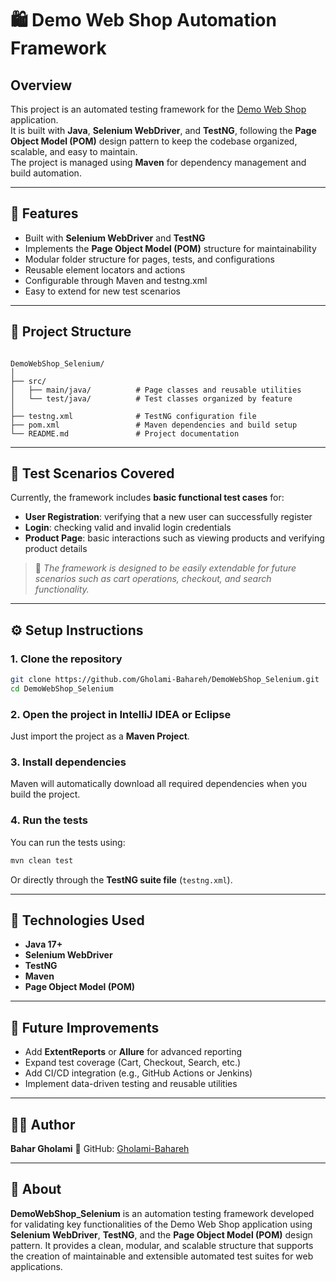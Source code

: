 
# 🛍️ Demo Web Shop Automation Framework

## Overview
This project is an automated testing framework for the [Demo Web Shop](https://demowebshop.tricentis.com/) application.  
It is built with **Java**, **Selenium WebDriver**, and **TestNG**, following the **Page Object Model (POM)** design pattern to keep the codebase organized, scalable, and easy to maintain.  
The project is managed using **Maven** for dependency management and build automation.

---

## 🧩 Features
- Built with **Selenium WebDriver** and **TestNG**
- Implements the **Page Object Model (POM)** structure for maintainability
- Modular folder structure for pages, tests, and configurations
- Reusable element locators and actions
- Configurable through Maven and testng.xml
- Easy to extend for new test scenarios

---

## 📁 Project Structure
```

DemoWebShop_Selenium/
│
├── src/
│   ├── main/java/          # Page classes and reusable utilities
│   └── test/java/          # Test classes organized by feature
│
├── testng.xml              # TestNG configuration file
├── pom.xml                 # Maven dependencies and build setup
└── README.md               # Project documentation

````

---

## 🧠 Test Scenarios Covered
Currently, the framework includes **basic functional test cases** for:
- **User Registration**: verifying that a new user can successfully register  
- **Login**: checking valid and invalid login credentials  
- **Product Page**: basic interactions such as viewing products and verifying product details  

> 📝 *The framework is designed to be easily extendable for future scenarios such as cart operations, checkout, and search functionality.*

---

## ⚙️ Setup Instructions

### 1. Clone the repository
```bash
git clone https://github.com/Gholami-Bahareh/DemoWebShop_Selenium.git
cd DemoWebShop_Selenium
````

### 2. Open the project in IntelliJ IDEA or Eclipse

Just import the project as a **Maven Project**.

### 3. Install dependencies

Maven will automatically download all required dependencies when you build the project.

### 4. Run the tests

You can run the tests using:

```bash
mvn clean test
```

Or directly through the **TestNG suite file** (`testng.xml`).

---

## 🧰 Technologies Used

* **Java 17+**
* **Selenium WebDriver**
* **TestNG**
* **Maven**
* **Page Object Model (POM)**

---

## 🚀 Future Improvements

* Add **ExtentReports** or **Allure** for advanced reporting
* Expand test coverage (Cart, Checkout, Search, etc.)
* Add CI/CD integration (e.g., GitHub Actions or Jenkins)
* Implement data-driven testing and reusable utilities

---

## 👩‍💻 Author

**Bahar Gholami**
📍 GitHub: [Gholami-Bahareh](https://github.com/Gholami-Bahareh)

---

## 📘 About

**DemoWebShop_Selenium** is an automation testing framework developed for validating key functionalities of the Demo Web Shop application using **Selenium WebDriver**, **TestNG**, and the **Page Object Model (POM)** design pattern.
It provides a clean, modular, and scalable structure that supports the creation of maintainable and extensible automated test suites for web applications.




